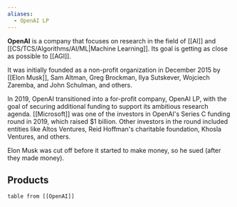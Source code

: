 ```yaml
---
aliases:
  - OpenAI LP
---
```


**OpenAI** is a company that focuses on research in the field of [[AI]] and [[CS/TCS/Algorithms/AI/ML|Machine Learning]].
Its goal is getting as close as possible to [[AGI]].

It was initially founded as a non-profit organization in December 2015 by [[Elon Musk]], Sam Altman, Greg Brockman, Ilya Sutskever, Wojciech Zaremba, and John Schulman, and others.

In 2019, OpenAI transitioned into a for-profit company, OpenAI LP, with the goal of securing additional funding to support its ambitious research agenda. [[Microsoft]] was one of the investors in OpenAI's Series C funding round in 2019, which raised $1 billion. Other investors in the round included entities like Altos Ventures, Reid Hoffman's charitable foundation, Khosla Ventures, and others.

Elon Musk was cut off before it started to make money, so he sued (after they made money).

## Products

```dataview
table from [[OpenAI]]
```